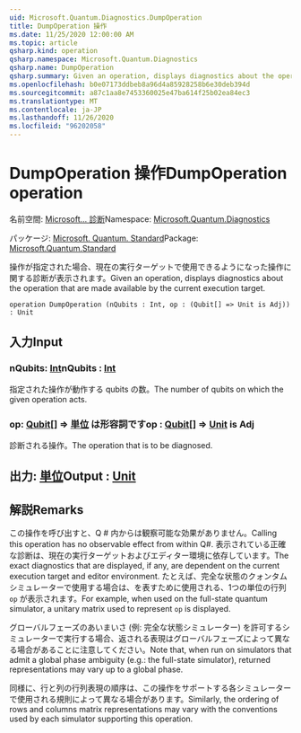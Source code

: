 ```yaml
---
uid: Microsoft.Quantum.Diagnostics.DumpOperation
title: DumpOperation 操作
ms.date: 11/25/2020 12:00:00 AM
ms.topic: article
qsharp.kind: operation
qsharp.namespace: Microsoft.Quantum.Diagnostics
qsharp.name: DumpOperation
qsharp.summary: Given an operation, displays diagnostics about the operation that are made available by the current execution target.
ms.openlocfilehash: b0e07173ddbeb8a96d4a85928258b6e30deb394d
ms.sourcegitcommit: a87c1aa8e7453360025e47ba614f25b02ea84ec3
ms.translationtype: MT
ms.contentlocale: ja-JP
ms.lasthandoff: 11/26/2020
ms.locfileid: "96202058"
---
```

# <a name="dumpoperation-operation"></a><span data-ttu-id="b6aed-102">DumpOperation 操作</span><span class="sxs-lookup"><span data-stu-id="b6aed-102">DumpOperation operation</span></span>

<span data-ttu-id="b6aed-103">名前空間: [Microsoft... 診断](xref:Microsoft.Quantum.Diagnostics)</span><span class="sxs-lookup"><span data-stu-id="b6aed-103">Namespace: [Microsoft.Quantum.Diagnostics](xref:Microsoft.Quantum.Diagnostics)</span></span>

<span data-ttu-id="b6aed-104">パッケージ: [Microsoft. Quantum. Standard](https://nuget.org/packages/Microsoft.Quantum.Standard)</span><span class="sxs-lookup"><span data-stu-id="b6aed-104">Package: [Microsoft.Quantum.Standard](https://nuget.org/packages/Microsoft.Quantum.Standard)</span></span>


<span data-ttu-id="b6aed-105">操作が指定された場合、現在の実行ターゲットで使用できるようになった操作に関する診断が表示されます。</span><span class="sxs-lookup"><span data-stu-id="b6aed-105">Given an operation, displays diagnostics about the operation that are made available by the current execution target.</span></span>

```qsharp
operation DumpOperation (nQubits : Int, op : (Qubit[] => Unit is Adj)) : Unit
```


## <a name="input"></a><span data-ttu-id="b6aed-106">入力</span><span class="sxs-lookup"><span data-stu-id="b6aed-106">Input</span></span>

### <a name="nqubits--int"></a><span data-ttu-id="b6aed-107">nQubits: [Int](xref:microsoft.quantum.lang-ref.int)</span><span class="sxs-lookup"><span data-stu-id="b6aed-107">nQubits : [Int](xref:microsoft.quantum.lang-ref.int)</span></span>

<span data-ttu-id="b6aed-108">指定された操作が動作する qubits の数。</span><span class="sxs-lookup"><span data-stu-id="b6aed-108">The number of qubits on which the given operation acts.</span></span>


### <a name="op--qubit--unit--is-adj"></a><span data-ttu-id="b6aed-109">op: [Qubit](xref:microsoft.quantum.lang-ref.qubit)[] => [単位](xref:microsoft.quantum.lang-ref.unit)  は形容詞です</span><span class="sxs-lookup"><span data-stu-id="b6aed-109">op : [Qubit](xref:microsoft.quantum.lang-ref.qubit)[] => [Unit](xref:microsoft.quantum.lang-ref.unit)  is Adj</span></span>

<span data-ttu-id="b6aed-110">診断される操作。</span><span class="sxs-lookup"><span data-stu-id="b6aed-110">The operation that is to be diagnosed.</span></span>



## <a name="output--unit"></a><span data-ttu-id="b6aed-111">出力: [単位](xref:microsoft.quantum.lang-ref.unit)</span><span class="sxs-lookup"><span data-stu-id="b6aed-111">Output : [Unit](xref:microsoft.quantum.lang-ref.unit)</span></span>



## <a name="remarks"></a><span data-ttu-id="b6aed-112">解説</span><span class="sxs-lookup"><span data-stu-id="b6aed-112">Remarks</span></span>

<span data-ttu-id="b6aed-113">この操作を呼び出すと、Q # 内からは観察可能な効果がありません。</span><span class="sxs-lookup"><span data-stu-id="b6aed-113">Calling this operation has no observable effect from within Q#.</span></span> <span data-ttu-id="b6aed-114">表示されている正確な診断は、現在の実行ターゲットおよびエディター環境に依存しています。</span><span class="sxs-lookup"><span data-stu-id="b6aed-114">The exact diagnostics that are displayed, if any, are dependent on the current execution target and editor environment.</span></span>
<span data-ttu-id="b6aed-115">たとえば、完全な状態のクォンタムシミュレーターで使用する場合は、を表すために使用される、1つの単位の行列 `op` が表示されます。</span><span class="sxs-lookup"><span data-stu-id="b6aed-115">For example, when used on the full-state quantum simulator, a unitary matrix used to represent `op` is displayed.</span></span>

<span data-ttu-id="b6aed-116">グローバルフェーズのあいまいさ (例: 完全な状態シミュレーター) を許可するシミュレーターで実行する場合、返される表現はグローバルフェーズによって異なる場合があることに注意してください。</span><span class="sxs-lookup"><span data-stu-id="b6aed-116">Note that, when run on simulators that admit a global phase ambiguity (e.g.: the full-state simulator), returned representations may vary up to a global phase.</span></span>

<span data-ttu-id="b6aed-117">同様に、行と列の行列表現の順序は、この操作をサポートする各シミュレーターで使用される規則によって異なる場合があります。</span><span class="sxs-lookup"><span data-stu-id="b6aed-117">Similarly, the ordering of rows and columns matrix representations may vary with the conventions used by each simulator supporting this operation.</span></span>